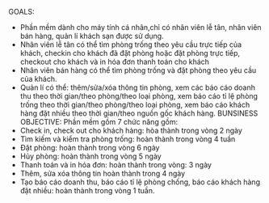  GOALS: 
   - Phần mềm dành cho máy tính cá nhân,chỉ có nhân viên lễ tân, nhân viên bán hàng, quản lí khách sạn được sử dụng.
   - Nhân viên lễ tân có thể tìm phòng trống theo yêu cầu trực tiếp của khách, checkin cho khách đã đặt phòng hoặc đặt phòng trực tiếp, checkout cho khách và in hóa đơn thanh toán cho khách
   - Nhân viên bán hàng có thể tìm phòng trống và đặt phòng theo yêu cầu của khách.
   - Quản lí có thể: thêm/sửa/xóa thông tin phòng, xem các báo cáo doanh thu theo thời gian/theo phòng/theo loại phòng, xem báo cáo tỉ lệ phòng trống theo thời gian/theo phòng/theo loại phòng, xem báo cáo khách hàng đặt nhiều theo thời gian/theo nguồn gốc khách hàng.
 BUNSINESS OBJECTIVE: Phần mềm gồm 7 chức năng gồm:
  - Check in, check out cho khách hàng: hòa thành trong vòng 2 ngày
  - Tìm kiếm và kiểm tra phòng trống: hoàn thành trong vòng 4 tuần
  - Đặt phòng: hoàn thành trong vòng 6 ngày
  - Hủy phòng: hoàn thành trong vòng 5 ngày
  - Thanh toán và in hóa đơn: hoàn thành trong vòng: 3 ngày
  - Thêm, sửa xóa thông tin hoàn thành trong 4 ngày
  - Tạo báo cáo doanh thu, báo cáo tỉ lệ phòng chống, báo cáo khách hàng đặt nhiều: hoàn thành trong vòng 1 tuần.

